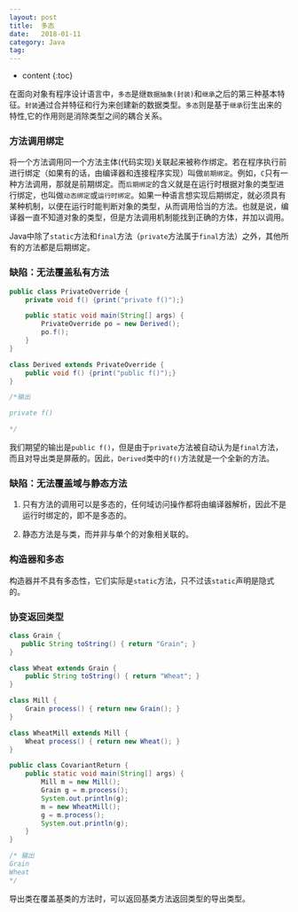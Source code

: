 ```yaml
---
layout: post
title:  多态
date:   2018-01-11
category: Java
tag: 
---
```


* content
{:toc}


在面向对象有程序设计语言中，`多态`是继`数据抽象(封装)`和`继承`之后的第三种基本特征。`封装`通过合并特征和行为来创建新的数据类型。`多态`则是基于`继承`衍生出来的特性,它的作用则是消除类型之间的耦合关系。

### 方法调用绑定

将一个方法调用同一个方法主体(代码实现)关联起来被称作绑定。若在程序执行前进行绑定（如果有的话，由编译器和连接程序实现）叫做`前期绑定`。例如，`C`只有一种方法调用，那就是前期绑定。而`后期绑定`的含义就是在运行时根据对象的类型进行绑定，也叫做`动态绑定`或`运行时绑定`。如果一种语言想实现后期绑定，就必须具有某种机制，以便在运行时能判断对象的类型，从而调用恰当的方法。也就是说，编译器一直不知道对象的类型，但是方法调用机制能找到正确的方体，并加以调用。

Java中除了`static`方法和`final`方法（`private`方法属于`final`方法）之外，其他所有的方法都是后期绑定。

### 缺陷：无法覆盖私有方法

```java
public class PrivateOverride {
    private void f() {print("private f()");}

    public static void main(String[] args) {
        PrivateOverride po = new Derived();
        po.f();
    }
}

class Derived extends PrivateOverride {
    public void f() {print("public f()");}
}

/*输出

private f()

*/
```
我们期望的输出是`public f()`，但是由于`private`方法被自动认为是`final`方法，而且对导出类是屏蔽的。因此，`Derived`类中的`f()`方法就是一个全新的方法。

### 缺陷：无法覆盖域与静态方法

1. 只有方法的调用可以是多态的，任何域访问操作都将由编译器解析，因此不是运行时绑定的，即不是多态的。

2. 静态方法是与类，而并非与单个的对象相关联的。

### 构造器和多态

构造器并不具有多态性，它们实际是`static`方法，只不过该`static`声明是隐式的。

### 协变返回类型
```java
class Grain {
   public String toString() { return "Grain"; } 
}

class Wheat extends Grain {
    public String toString() { return "Wheat"; }
}

class Mill {
    Grain process() { return new Grain(); }
}

class WheatMill extends Mill {
    Wheat process() { return new Wheat(); }
}

public class CovariantReturn {
    public static void main(String[] args) {
        Mill m = new Mill();
        Grain g = m.process();
        System.out.println(g);
        m = new WheatMill();
        g = m.process();
        System.out.println(g);
    }
}

/* 输出
Grain
Wheat
*/
```
导出类在覆盖基类的方法时，可以返回基类方法返回类型的导出类型。

